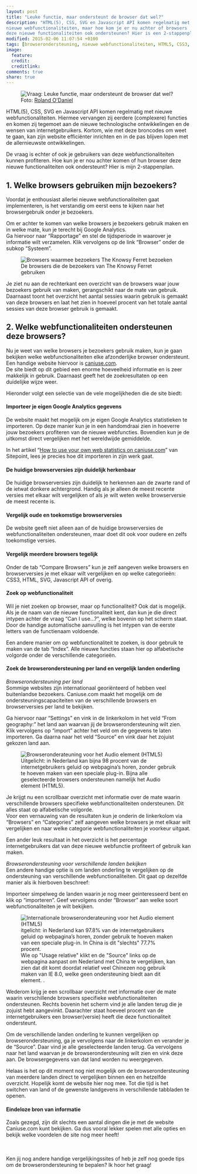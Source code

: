 ```yaml
---
layout: post
title: "Leuke functie, maar ondersteunt de browser dat wel?"
description: "HTML(5), CSS, SVG en Javascript API komen regelmatig met
nieuwe webfunctionaliteiten, maar hoe kom je er nu achter of browsers
deze nieuwe functionaliteiten ook ondersteunen? Hier is een 2-stappenplan."
modified: 2015-02-06 11:07:54 +0100
tags: [browserondersteuning, nieuwe webfunctionaliteiten, HTML5, CSS3, JavaScript API, SVG]
image:
  feature: 
  credit: 
  creditlink: 
comments: true
share: true
---
```


<figure>
<img src="/images/vraag.jpg" alt="Vraag: Leuke functie, maar
ondersteunt de browser dat wel?">
<figcaption>Foto: <a href="http://bit.ly/16oiHUU">Roland O'Daniel</a></figcaption>
</figure>

HTML(5), CSS, SVG en Javascript API komen regelmatig met nieuwe webfunctionaliteiten.
Hiermee vervangen zij eerdere (complexere) functies en komen zij tegemoet aan de nieuwe technologische ontwikkelingen en de wensen van internetgebruikers.
Kortom, wie met deze broncodes om weet te gaan, kan zijn website efficiënter inrichten en in de pas blijven lopen met de allernieuwste ontwikkelingen. 

De vraag is echter of ook je gebruikers van deze webfunctionaliteiten kunnen profiteren. 
Hoe kun je er nou achter komen of hun browser deze nieuwe
functionaliteiten ook ondersteunt? Hier is mijn 2-stappenplan.

<h2>1. Welke browsers gebruiken mijn bezoekers?</h2>
Voordat je enthousiast allerlei nieuwe webfunctionaliteiten gaat implementeren, is het verstandig om eerst eens te kijken naar het browsergebruik onder je bezoekers. 

Om er achter te komen van welke browsers je bezoekers gebruik maken en
in welke mate, kun je terecht bij Google Analytics.<br>
Ga hiervoor naar “Rapportage” en stel de tijdsperiode in waarover je informatie wilt verzamelen. Klik vervolgens op de link “Browser” onder de subkop “Systeem”. 

<figure>
<img src="/images/browseroverzicht.png" alt="Browsers waarmee
bezoekers The Knowsy Ferret bezoeken">
<figcaption>De browsers die de bezoekers van The Knowsy Ferret gebruiken</a></figcaption>
</figure>

Je ziet nu aan de rechterkant een overzicht van de browsers waar jouw bezoekers gebruik van maken, gerangschikt naar de mate van gebruik. 
Daarnaast toont het overzicht het aantal sessies waarin gebruik is
gemaakt van deze browsers en laat het zien in hoeveel procent van het
totale aantal sessies van deze browser gebruik is gemaakt.

<h2>2. Welke webfunctionaliteiten ondersteunen deze browsers?</h2>
Nu je weet van welke browsers je bezoekers gebruik maken, kun je gaan
bekijken welke webfunctionaliteiten elke afzonderlijke browser
ondersteunt. Een handige website hiervoor is <a
href="http://caniuse.com/">caniuse.com</a>.<br>
De site biedt op dit gebied een enorme hoeveelheid informatie en is zeer makkelijk in gebruik. Daarnaast geeft het de zoekresultaten op een duidelijke wijze weer. 

Hieronder volgt een selectie van de vele mogelijkheden die de site
biedt:

<h4>Importeer je eigen Google Analytics gegevens</h4>
De website maakt het mogelijk om je eigen Google Analytics statistieken te importeren. Op deze manier kun je in een handomdraai zien in hoeverre jouw bezoekers profiteren van de nieuwe webfuncties. Bovendien kun je de uitkomst direct vergelijken met het wereldwijde gemiddelde. 

In het artikel “<a href="http://www.sitepoint.com/caniuse-com-your-website-statistics/">How to use your own web statistics on caniuse.com</a>” van Sitepoint, lees je precies hoe dit importeren in zijn werk gaat.

<h4>De huidige browserversies zijn duidelijk herkenbaar</h4>
De huidige browserversies zijn duidelijk te herkennen aan de zwarte rand of de ietwat donkere achtergrond. Handig als je alleen de meest recente versies met elkaar wilt vergelijken of als je wilt weten welke browserversie de meest recente is. 

<h4>Vergelijk oude en toekomstige browserversies</h4>
De website geeft niet alleen aan of de huidige browserversies de webfunctionaliteiten ondersteunen, maar doet dit ook voor oudere en zelfs toekomstige versies.

<h4>Vergelijk meerdere browsers tegelijk</h4>
Onder de tab “Compare Browsers” kun je zelf aangeven welke browsers en
browserversies je met elkaar wilt vergelijken en op welke categorieën:
CSS3, HTML, SVG, Javascript API of overig.

<h4>Zoek op webfunctionaliteit</h4>
Wil je niet zoeken op browser, maar op functionaliteit? Ook dat is mogelijk. Als je de naam van de nieuwe functionaliteit kent, dan kun je die direct intypen achter de vraag “Can I use...?”, welke bovenin op het scherm staat. Door de handige automatische aanvulling is het intypen van de eerste letters van de functienaam voldoende. 


Een andere manier om op webfunctionaliteit te zoeken, is door gebruik te maken van de tab “Index”. Alle nieuwe functies staan hier op alfabetische volgorde onder de verschillende categorieën. 

<h4>Zoek de browserondersteuning per land en vergelijk landen onderling</h4>

<em>Browserondersteuning per land</em><br>
Sommige websites zijn internationaal georiënteerd of hebben veel
buitenlandse bezoekers. Caniuse.com maakt het mogelijk om de
ondersteuningscapaciteiten van de verschillende browsers en
browserversies per land te bekijken.

Ga hiervoor naar “Settings” en vink in de linkerkolom in het veld
“From geography:” het land aan waarvan jij de browserondersteuning
wilt zien. Klik vervolgens op “import” achter het veld om de gegevens
te laten importeren. Ga daarna naar het veld “Source” en vink daar het
zojuist gekozen land aan.<br>

<figure>
<img src="/images/caniuse-audioelement.png" alt="Browseronderateuning
voor het Audio element (HTML5)">
<figcaption>Uitgelicht: in Nederland kan bijna 98 procent van de
internetgebruikers geluid op webpagina’s horen, zonder gebruik te
hoeven maken van een speciale plug-in. Bijna alle geselecteerde
browsers ondersteunen namelijk het Audio element (HTML5).</a></figcaption>
</figure>

Je krijgt nu een scrollbaar overzicht met informatie over de mate waarin
verschillende browsers specifieke webfunctionaliteiten
ondersteunen. Dit alles staat op alfabetische volgorde.<br>
Voor een vernauwing van de resultaten kun je onderin de
linkerkolom via “Browsers” en “Categories” zelf aangeven welke
browsers je met elkaar wilt vergelijken en naar welke categorie
webfunctionaliteiten je voorkeur uitgaat.

Een ander leuk resultaat in het overzicht is het percentage
internetgebruikers dat van deze nieuwe webfunctie profiteert of
gebruik kan maken.

<em>Browserondersteuning voor verschillende landen bekijken</em><br>
Een andere handige optie is om landen onderling te vergelijken op de
ondersteuning van verschillende webfunctionaliteiten. Dit gaat op
dezelfde manier als ik hierboven beschreef:

Importeer simpelweg de landen waarin je nog meer geinteresseerd bent
en klik op “importeren”. Geef vervolgens onder “Browser” aan welke
soort webfunctionaliteiten je wilt bekijken.

<figure>
<img src="/images/caniuse-audioelement-int.png" alt="Internationale browseronderateuning
voor het Audio element (HTML5)">
<figcaption>itgelicht: in Nederland kan 97.8% van de
internetgebruikers geluid op webpagina’s horen, zonder gebruik te
hoeven maken van een speciale plug-in. In China is dit "slechts" 77.7%
procent.<br>
Wie op "Usage relative" klikt en de "Source" links op de webpagina aanpast om
Nederland met China te vergelijken, kan zien dat dit komt doordat relatief veel Chinezen nog gebruik maken van
IE 8.0, welke geen ondersteuning biedt aan dit element.
 .</a></figcaption>
</figure>

Wederom krijg je een scrollbaar overzicht met informatie over de mate waarin
verschillende browsers specifieke webfunctionaliteiten
ondersteunen. Rechts bovenin het scherm vind je alle landen terug die je zojuist
hebt aangevinkt. Daarachter staat hoeveel
procent van de internetgebruikers een browser(versie) heeft die deze
functionaliteit ondersteunt. 

Om de verschillende landen onderling te kunnen vergelijken op
browserondersteuning, ga je vervolgens naar de linkerkolom en verander
je de “Source”. Daar vind je alle geselecteerde landen terug. Ga
vervolgens naar het land waarvan je de browserondersteuning wilt zien
en vink deze aan. De browsergegevens van dat land worden nu
weergegeven.

Helaas is het op dit moment nog niet mogelijk om de browserondersteuning van meerdere landen direct te vergelijken binnen een en hetzelfde overzicht. Hopelijk komt de website hier nog mee. Tot die tijd is het switchen van land of de gewenste landgevens in verschillende tabbladen te openen. 

<h4>Eindeloze bron van informatie</h4>
Zoals gezegd, zijn dit slechts een aantal dingen die je met de website Caniuse.com kunt bekijken. Ga dus vooral lekker spelen met alle opties en bekijk welke voordelen de site nog meer heeft!

<br><br>
Ken jij nog andere handige vergelijkingssites of heb je zelf nog goede tips om de browserondersteuning te bepalen? Ik hoor het graag!
